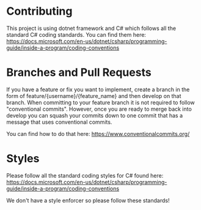 ﻿# Contributing

This project is using dotnet framework and C# which follows all the standard C#
coding standards. You can find them here: https://docs.microsoft.com/en-us/dotnet/csharp/programming-guide/inside-a-program/coding-conventions


# Branches and Pull Requests

If you have a feature or fix you want to implement, create a branch in the form of
feature/{username}/{feature_name} and then develop on that branch. When committing to your
feature branch it is not required to follow "conventional commits". However, once you are
ready to merge back into develop you can squash your commits down to one commit that has a
message that uses conventional commits.

You can find how to do that here: https://www.conventionalcommits.org/

# Styles

Please follow all the standard coding styles for C# found here:
https://docs.microsoft.com/en-us/dotnet/csharp/programming-guide/inside-a-program/coding-conventions

We don't have a style enforcer so please follow these standards!
